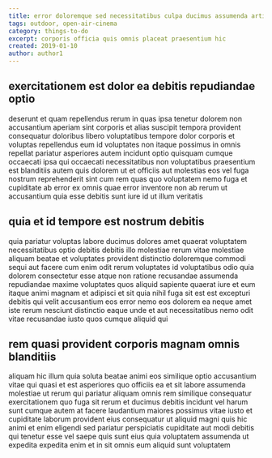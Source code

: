 ```yaml
---
title: error doloremque sed necessitatibus culpa ducimus assumenda article 6772
tags: outdoor, open-air-cinema
category: things-to-do
excerpt: corporis officia quis omnis placeat praesentium hic
created: 2019-01-10
author: author1
---
```


## exercitationem est dolor ea debitis repudiandae optio

deserunt et quam repellendus rerum in quas ipsa tenetur dolorem non accusantium aperiam sint corporis et alias suscipit tempora provident consequatur doloribus libero voluptatibus tempore dolor corporis et voluptas repellendus eum id voluptates non itaque possimus in omnis repellat pariatur asperiores autem incidunt optio quisquam cumque occaecati ipsa qui occaecati necessitatibus non voluptatibus praesentium est blanditiis autem quis dolorem ut et officiis aut molestias eos vel fuga nostrum reprehenderit sint cum rem quas quo voluptatem nemo fuga et cupiditate ab error ex omnis quae error inventore non ab rerum ut accusantium quia esse debitis sunt iure id ut illum veritatis

## quia et id tempore est nostrum debitis

quia pariatur voluptas labore ducimus dolores amet quaerat voluptatem necessitatibus optio debitis debitis illo molestiae rerum vitae molestiae aliquam beatae et voluptates provident distinctio doloremque commodi sequi aut facere cum enim odit rerum voluptates id voluptatibus odio quia dolorem consectetur esse atque non ratione recusandae assumenda repudiandae maxime voluptates quos aliquid sapiente quaerat iure et eum itaque animi magnam et adipisci et sit quia nihil fuga sit est est excepturi debitis qui velit accusantium eos error nemo eos dolorem ea neque amet iste rerum nesciunt distinctio eaque unde et aut necessitatibus nemo odit vitae recusandae iusto quos cumque aliquid qui

## rem quasi provident corporis magnam omnis blanditiis

aliquam hic illum quia soluta beatae animi eos similique optio accusantium vitae qui quasi et est asperiores quo officiis ea et sit labore assumenda molestiae ut rerum qui pariatur aliquam omnis rem similique consequatur exercitationem quo fuga sit rerum et ducimus debitis incidunt vel harum sunt cumque autem at facere laudantium maiores possimus vitae iusto et cupiditate laborum provident eius consequatur ut aliquid magni quis hic animi et enim eligendi sed pariatur perspiciatis cupiditate aut modi debitis qui tenetur esse vel saepe quis sunt eius quia voluptatem assumenda ut expedita expedita enim et in sit omnis eum aliquid sunt voluptatem
